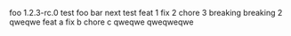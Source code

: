 foo
1.2.3-rc.0
test
foo
bar
next test
feat 1
fix 2
chore 3
breaking
breaking 2
qweqwe
feat a
fix b
chore c
qweqwe
qweqweqwe
